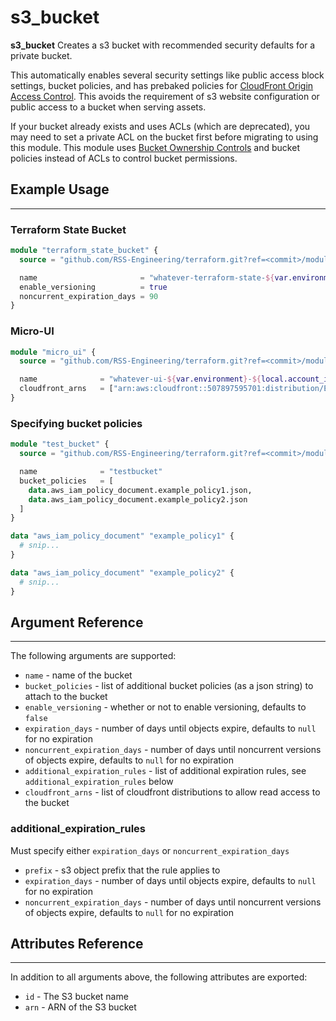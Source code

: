 # s3_bucket

**s3_bucket** Creates a s3 bucket with recommended security defaults for a private bucket.

This automatically enables several security settings like public access block settings, bucket policies, and has prebaked policies for [CloudFront Origin Access Control](https://aws.amazon.com/blogs/networking-and-content-delivery/amazon-cloudfront-introduces-origin-access-control-oac/). This avoids the requirement of s3 website configuration or public access to a bucket when serving assets.

If your bucket already exists and uses ACLs (which are deprecated), you may need to set a private ACL on the bucket first before migrating to using this module. This module uses [Bucket Ownership Controls](https://docs.aws.amazon.com/AmazonS3/latest/userguide/about-object-ownership.html) and bucket policies instead of ACLs to control bucket permissions.

## Example Usage

---

### Terraform State Bucket

```terraform
module "terraform_state_bucket" {
  source = "github.com/RSS-Engineering/terraform.git?ref=<commit>/modules/s3_bucket"

  name                       = "whatever-terraform-state-${var.environment}-${local.account_id}"
  enable_versioning          = true
  noncurrent_expiration_days = 90
}
```

### Micro-UI

```terraform
module "micro_ui" {
  source = "github.com/RSS-Engineering/terraform.git?ref=<commit>/modules/s3_bucket"

  name              = "whatever-ui-${var.environment}-${local.account_id}"
  cloudfront_arns   = ["arn:aws:cloudfront::507897595701:distribution/E285AA1RBBB6EJ"]
}
```

### Specifying bucket policies

```terraform
module "test_bucket" {
  source = "github.com/RSS-Engineering/terraform.git?ref=<commit>/modules/s3_bucket"

  name              = "testbucket"
  bucket_policies   = [
    data.aws_iam_policy_document.example_policy1.json,
    data.aws_iam_policy_document.example_policy2.json
  ]
}

data "aws_iam_policy_document" "example_policy1" {
  # snip...
}

data "aws_iam_policy_document" "example_policy2" {
  # snip...
}
```

## Argument Reference

---

The following arguments are supported:

- `name` - name of the bucket
- `bucket_policies` - list of additional bucket policies (as a json string) to attach to the bucket
- `enable_versioning` - whether or not to enable versioning, defaults to `false`
- `expiration_days` - number of days until objects expire, defaults to `null` for no expiration
- `noncurrent_expiration_days` - number of days until noncurrent versions of objects expire, defaults to `null` for no expiration
- `additional_expiration_rules` - list of additional expiration rules, see `additional_expiration_rules` below
- `cloudfront_arns` - list of cloudfront distributions to allow read access to the bucket

### additional_expiration_rules

Must specify either `expiration_days` or `noncurrent_expiration_days`

- `prefix` - s3 object prefix that the rule applies to
- `expiration_days` - number of days until objects expire, defaults to `null` for no expiration
- `noncurrent_expiration_days` - number of days until noncurrent versions of objects expire, defaults to `null` for no expiration

## Attributes Reference

---

In addition to all arguments above, the following attributes are exported:

- `id` - The S3 bucket name
- `arn` - ARN of the S3 bucket
